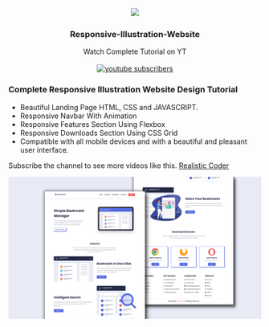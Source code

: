 <p align="center">
  <img src="https://yt3.ggpht.com/Z5XPI05pZBU_eWSlGNe9OnoWvYnm5MLJWCrKn9xk77TrZz63m1DJqHyDsyWAlImwFi-0Xjl3IFQ=s176-c-k-c0x00ffffff-no-rj-mo" width="100px"/>
  <h3 align="center">Responsive-Illustration-Website</h3>

  <p align="center">
    Watch Complete Tutorial on YT 
    <br />
    <br />
    <a href="https://www.youtube.com/channel/UCK5YMqyy_fjAtwgu9hjxXJg/featured">
      <img alt="youtube subscribers" width="200" height="40" title="Subscribe to my YouTube channel" src="https://upload.wikimedia.org/wikipedia/commons/thumb/b/b8/YouTube_Logo_2017.svg/2560px-YouTube_Logo_2017.svg.png"/></a> 
  
  </p>
</p>


### Complete Responsive Illustration Website Design Tutorial

- Beautiful Landing Page HTML, CSS and JAVASCRIPT.
- Responsive Navbar With Animation
- Responsive Features Section Using Flexbox
- Responsive Downloads Section Using CSS Grid
- Compatible with all mobile devices and with a beautiful and pleasant user interface.

Subscribe the channel to see more videos like this. [Realistic Coder](https://www.youtube.com/channel/UCK5YMqyy_fjAtwgu9hjxXJg/featured)

![](/preview.png)
